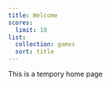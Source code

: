 ```yaml
---
title: Welcome
scores:
  limit: 10
list:
  collection: games
  sort: title
---
```

This is a tempory home page
